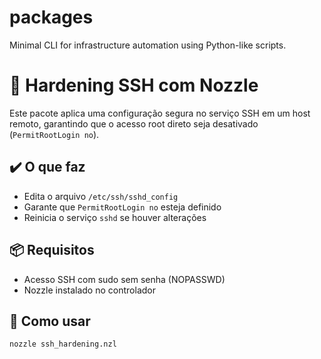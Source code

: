 # packages
Minimal CLI for infrastructure automation using Python-like scripts.

# 🔐 Hardening SSH com Nozzle

Este pacote aplica uma configuração segura no serviço SSH em um host remoto, garantindo que o acesso root direto seja desativado (`PermitRootLogin no`).

## ✔️ O que faz

- Edita o arquivo `/etc/ssh/sshd_config`
- Garante que `PermitRootLogin no` esteja definido
- Reinicia o serviço `sshd` se houver alterações

## 📦 Requisitos

- Acesso SSH com sudo sem senha (NOPASSWD)
- Nozzle instalado no controlador

## 🚀 Como usar

```bash
nozzle ssh_hardening.nzl

